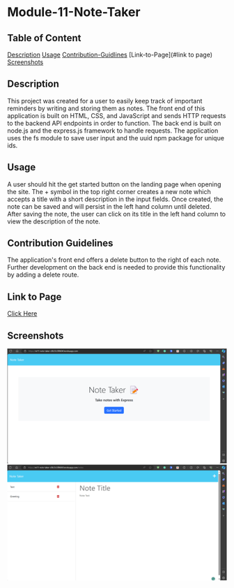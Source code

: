 # Module-11-Note-Taker

## Table of Content

[Description](#description)
[Usage](#usage)
[Contribution-Guidlines](#contribution-guidelines)
[Link-to-Page](#link to page)
[Screenshots](#screenshots)

## Description

  This project was created for a user to easily keep track of important reminders by writing and storing them as notes. The front end of this application is built on HTML, CSS, and JavaScript and sends HTTP requests to the backend API endpoints in order to function. The back end is built on node.js and the express.js framework to handle requests. The application uses the fs module to save user input and the uuid npm package for unique ids.
  
## Usage

  A user should hit the get started button on the landing page when opening the site. The + symbol in the top right corner creates a new note which accepts a title with a short description in the input fields. Once created, the note can be saved and will persist in the left hand column until deleted. After saving the note, the user can click on its title in the left hand column to view the description of the note.

## Contribution Guidelines

  The application's front end offers a delete button to the right of each note. Further development on the back end is needed to provide this functionality by adding a delete route.

## Link to Page

  [Click Here](https://m11-note-taker-c0b33c5f8604.herokuapp.com/)

## Screenshots

  ![Screenshot One](public/assets/images/Screenshot%202023-11-14%20232613.png)
  ![Screenshot Two](public/assets/images/Screenshot%202023-11-14%20232438.png)


